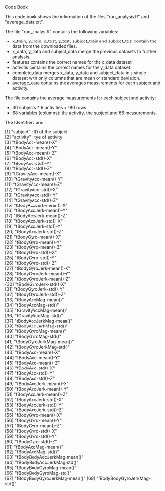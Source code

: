 Code Book

This code book shows the information of the files "run_analysis.R" and "average_data.txt".

The file "run_analys.R" contains the following variables:

   - x_train, y_train, x_test, y_test, subject_train and subject_test contain the data from the downloaded files.
   - x_data, y_data and subject_data merge the previous datasets to further analysis.
   - features contains the correct names for the x_data dataset.
   - activitis contains the correct names for the y_data dataset.
   - complete_data merges x_data, y_data and subject_data in a single dataset with only columns that are mean or standard deviation.
   - average_data contains the averages measurements for each subject and activity.


The file contains the average measurements for each subject and activity:
 - 30 subjects * 6 activities = 180 rows
 - 68 variables (columns): the activity, the subject and 66 measurements.  

The Identifiers are:

 [1] "subject" : ID of the subject                    
 [2] "activity" : tye of activity                  
 [3] "tBodyAcc-mean()-X"           
 [4] "tBodyAcc-mean()-Y"          
 [5] "tBodyAcc-mean()-Z"           
 [6] "tBodyAcc-std()-X"           
 [7] "tBodyAcc-std()-Y"            
 [8] "tBodyAcc-std()-Z"           
 [9] "tGravityAcc-mean()-X"        
[10] "tGravityAcc-mean()-Y"       
[11] "tGravityAcc-mean()-Z"        
[12] "tGravityAcc-std()-X"        
[13] "tGravityAcc-std()-Y"         
[14] "tGravityAcc-std()-Z"        
[15] "tBodyAccJerk-mean()-X"       
[16] "tBodyAccJerk-mean()-Y"      
[17] "tBodyAccJerk-mean()-Z"       
[18] "tBodyAccJerk-std()-X"       
[19] "tBodyAccJerk-std()-Y"        
[20] "tBodyAccJerk-std()-Z"       
[21] "tBodyGyro-mean()-X"          
[22] "tBodyGyro-mean()-Y"         
[23] "tBodyGyro-mean()-Z"          
[24] "tBodyGyro-std()-X"          
[25] "tBodyGyro-std()-Y"           
[26] "tBodyGyro-std()-Z"          
[27] "tBodyGyroJerk-mean()-X"      
[28] "tBodyGyroJerk-mean()-Y"     
[29] "tBodyGyroJerk-mean()-Z"      
{30] "tBodyGyroJerk-std()-X"      
[31] "tBodyGyroJerk-std()-Y"       
[32] "tBodyGyroJerk-std()-Z"      
[33] "tBodyAccMag-mean()"          
[34] "tBodyAccMag-std()"          
[35] "tGravityAccMag-mean()"       
[36] "tGravityAccMag-std()"       
[37] "tBodyAccJerkMag-mean()"      
[38] "tBodyAccJerkMag-std()"      
[39] "tBodyGyroMag-mean()"         
[40] "tBodyGyroMag-std()"         
[41] "tBodyGyroJerkMag-mean()"     
[42] "tBodyGyroJerkMag-std()"     
[43] "fBodyAcc-mean()-X"           
[44] "fBodyAcc-mean()-Y"          
[45] "fBodyAcc-mean()-Z"           
[46] "fBodyAcc-std()-X"           
[47] "fBodyAcc-std()-Y"            
[48] "fBodyAcc-std()-Z"           
[49] "fBodyAccJerk-mean()-X"       
[50] "fBodyAccJerk-mean()-Y"      
[51] "fBodyAccJerk-mean()-Z"       
[52] "fBodyAccJerk-std()-X"       
[53] "fBodyAccJerk-std()-Y"        
[54] "fBodyAccJerk-std()-Z"       
[55] "fBodyGyro-mean()-X"          
[56] "fBodyGyro-mean()-Y"         
[57] "fBodyGyro-mean()-Z"          
[58] "fBodyGyro-std()-X"          
[59] "fBodyGyro-std()-Y"           
[60] "fBodyGyro-std()-Z"          
[61] "fBodyAccMag-mean()"          
[62] "fBodyAccMag-std()"          
[63] "fBodyBodyAccJerkMag-mean()"  
[64] "fBodyBodyAccJerkMag-std()"  
[65] "fBodyBodyGyroMag-mean()"     
[66] "fBodyBodyGyroMag-std()"     
[67] "fBodyBodyGyroJerkMag-mean()" 
[68] "fBodyBodyGyroJerkMag-std()" 
